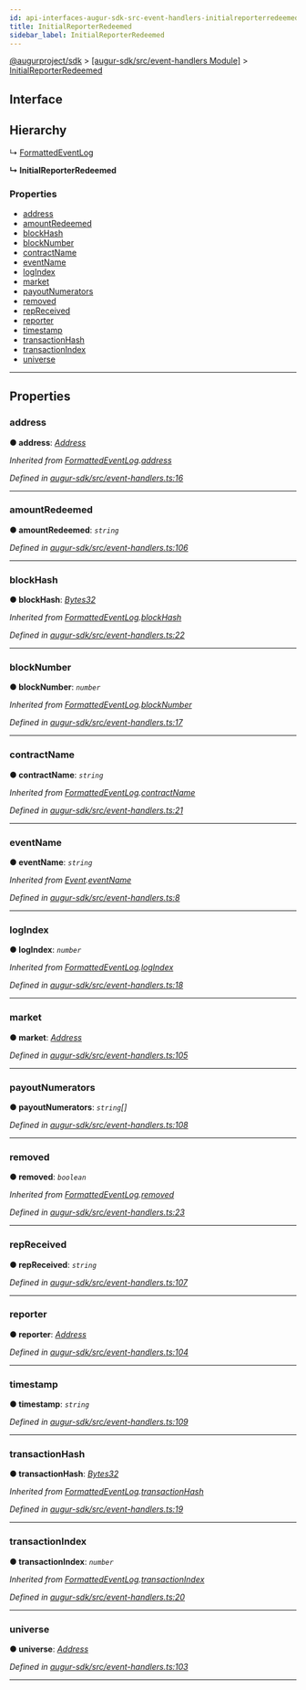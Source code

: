 ```yaml
---
id: api-interfaces-augur-sdk-src-event-handlers-initialreporterredeemed
title: InitialReporterRedeemed
sidebar_label: InitialReporterRedeemed
---
```


[@augurproject/sdk](api-readme.md) > [[augur-sdk/src/event-handlers Module]](api-modules-augur-sdk-src-event-handlers-module.md) > [InitialReporterRedeemed](api-interfaces-augur-sdk-src-event-handlers-initialreporterredeemed.md)

## Interface

## Hierarchy

↳  [FormattedEventLog](api-interfaces-augur-sdk-src-event-handlers-formattedeventlog.md)

**↳ InitialReporterRedeemed**

### Properties

* [address](api-interfaces-augur-sdk-src-event-handlers-initialreporterredeemed.md#address)
* [amountRedeemed](api-interfaces-augur-sdk-src-event-handlers-initialreporterredeemed.md#amountredeemed)
* [blockHash](api-interfaces-augur-sdk-src-event-handlers-initialreporterredeemed.md#blockhash)
* [blockNumber](api-interfaces-augur-sdk-src-event-handlers-initialreporterredeemed.md#blocknumber)
* [contractName](api-interfaces-augur-sdk-src-event-handlers-initialreporterredeemed.md#contractname)
* [eventName](api-interfaces-augur-sdk-src-event-handlers-initialreporterredeemed.md#eventname)
* [logIndex](api-interfaces-augur-sdk-src-event-handlers-initialreporterredeemed.md#logindex)
* [market](api-interfaces-augur-sdk-src-event-handlers-initialreporterredeemed.md#market)
* [payoutNumerators](api-interfaces-augur-sdk-src-event-handlers-initialreporterredeemed.md#payoutnumerators)
* [removed](api-interfaces-augur-sdk-src-event-handlers-initialreporterredeemed.md#removed)
* [repReceived](api-interfaces-augur-sdk-src-event-handlers-initialreporterredeemed.md#repreceived)
* [reporter](api-interfaces-augur-sdk-src-event-handlers-initialreporterredeemed.md#reporter)
* [timestamp](api-interfaces-augur-sdk-src-event-handlers-initialreporterredeemed.md#timestamp)
* [transactionHash](api-interfaces-augur-sdk-src-event-handlers-initialreporterredeemed.md#transactionhash)
* [transactionIndex](api-interfaces-augur-sdk-src-event-handlers-initialreporterredeemed.md#transactionindex)
* [universe](api-interfaces-augur-sdk-src-event-handlers-initialreporterredeemed.md#universe)

---

## Properties

<a id="address"></a>

###  address

**● address**: *[Address](api-modules-augur-sdk-src-event-handlers-module.md#address)*

*Inherited from [FormattedEventLog](api-interfaces-augur-sdk-src-event-handlers-formattedeventlog.md).[address](api-interfaces-augur-sdk-src-event-handlers-formattedeventlog.md#address)*

*Defined in [augur-sdk/src/event-handlers.ts:16](https://github.com/AugurProject/augur/blob/1e1466f1d3/packages/augur-sdk/src/event-handlers.ts#L16)*

___
<a id="amountredeemed"></a>

###  amountRedeemed

**● amountRedeemed**: *`string`*

*Defined in [augur-sdk/src/event-handlers.ts:106](https://github.com/AugurProject/augur/blob/1e1466f1d3/packages/augur-sdk/src/event-handlers.ts#L106)*

___
<a id="blockhash"></a>

###  blockHash

**● blockHash**: *[Bytes32](api-modules-augur-sdk-src-event-handlers-module.md#bytes32)*

*Inherited from [FormattedEventLog](api-interfaces-augur-sdk-src-event-handlers-formattedeventlog.md).[blockHash](api-interfaces-augur-sdk-src-event-handlers-formattedeventlog.md#blockhash)*

*Defined in [augur-sdk/src/event-handlers.ts:22](https://github.com/AugurProject/augur/blob/1e1466f1d3/packages/augur-sdk/src/event-handlers.ts#L22)*

___
<a id="blocknumber"></a>

###  blockNumber

**● blockNumber**: *`number`*

*Inherited from [FormattedEventLog](api-interfaces-augur-sdk-src-event-handlers-formattedeventlog.md).[blockNumber](api-interfaces-augur-sdk-src-event-handlers-formattedeventlog.md#blocknumber)*

*Defined in [augur-sdk/src/event-handlers.ts:17](https://github.com/AugurProject/augur/blob/1e1466f1d3/packages/augur-sdk/src/event-handlers.ts#L17)*

___
<a id="contractname"></a>

###  contractName

**● contractName**: *`string`*

*Inherited from [FormattedEventLog](api-interfaces-augur-sdk-src-event-handlers-formattedeventlog.md).[contractName](api-interfaces-augur-sdk-src-event-handlers-formattedeventlog.md#contractname)*

*Defined in [augur-sdk/src/event-handlers.ts:21](https://github.com/AugurProject/augur/blob/1e1466f1d3/packages/augur-sdk/src/event-handlers.ts#L21)*

___
<a id="eventname"></a>

###  eventName

**● eventName**: *`string`*

*Inherited from [Event](api-interfaces-augur-sdk-src-event-handlers-event.md).[eventName](api-interfaces-augur-sdk-src-event-handlers-event.md#eventname)*

*Defined in [augur-sdk/src/event-handlers.ts:8](https://github.com/AugurProject/augur/blob/1e1466f1d3/packages/augur-sdk/src/event-handlers.ts#L8)*

___
<a id="logindex"></a>

###  logIndex

**● logIndex**: *`number`*

*Inherited from [FormattedEventLog](api-interfaces-augur-sdk-src-event-handlers-formattedeventlog.md).[logIndex](api-interfaces-augur-sdk-src-event-handlers-formattedeventlog.md#logindex)*

*Defined in [augur-sdk/src/event-handlers.ts:18](https://github.com/AugurProject/augur/blob/1e1466f1d3/packages/augur-sdk/src/event-handlers.ts#L18)*

___
<a id="market"></a>

###  market

**● market**: *[Address](api-modules-augur-sdk-src-event-handlers-module.md#address)*

*Defined in [augur-sdk/src/event-handlers.ts:105](https://github.com/AugurProject/augur/blob/1e1466f1d3/packages/augur-sdk/src/event-handlers.ts#L105)*

___
<a id="payoutnumerators"></a>

###  payoutNumerators

**● payoutNumerators**: *`string`[]*

*Defined in [augur-sdk/src/event-handlers.ts:108](https://github.com/AugurProject/augur/blob/1e1466f1d3/packages/augur-sdk/src/event-handlers.ts#L108)*

___
<a id="removed"></a>

###  removed

**● removed**: *`boolean`*

*Inherited from [FormattedEventLog](api-interfaces-augur-sdk-src-event-handlers-formattedeventlog.md).[removed](api-interfaces-augur-sdk-src-event-handlers-formattedeventlog.md#removed)*

*Defined in [augur-sdk/src/event-handlers.ts:23](https://github.com/AugurProject/augur/blob/1e1466f1d3/packages/augur-sdk/src/event-handlers.ts#L23)*

___
<a id="repreceived"></a>

###  repReceived

**● repReceived**: *`string`*

*Defined in [augur-sdk/src/event-handlers.ts:107](https://github.com/AugurProject/augur/blob/1e1466f1d3/packages/augur-sdk/src/event-handlers.ts#L107)*

___
<a id="reporter"></a>

###  reporter

**● reporter**: *[Address](api-modules-augur-sdk-src-event-handlers-module.md#address)*

*Defined in [augur-sdk/src/event-handlers.ts:104](https://github.com/AugurProject/augur/blob/1e1466f1d3/packages/augur-sdk/src/event-handlers.ts#L104)*

___
<a id="timestamp"></a>

###  timestamp

**● timestamp**: *`string`*

*Defined in [augur-sdk/src/event-handlers.ts:109](https://github.com/AugurProject/augur/blob/1e1466f1d3/packages/augur-sdk/src/event-handlers.ts#L109)*

___
<a id="transactionhash"></a>

###  transactionHash

**● transactionHash**: *[Bytes32](api-modules-augur-sdk-src-event-handlers-module.md#bytes32)*

*Inherited from [FormattedEventLog](api-interfaces-augur-sdk-src-event-handlers-formattedeventlog.md).[transactionHash](api-interfaces-augur-sdk-src-event-handlers-formattedeventlog.md#transactionhash)*

*Defined in [augur-sdk/src/event-handlers.ts:19](https://github.com/AugurProject/augur/blob/1e1466f1d3/packages/augur-sdk/src/event-handlers.ts#L19)*

___
<a id="transactionindex"></a>

###  transactionIndex

**● transactionIndex**: *`number`*

*Inherited from [FormattedEventLog](api-interfaces-augur-sdk-src-event-handlers-formattedeventlog.md).[transactionIndex](api-interfaces-augur-sdk-src-event-handlers-formattedeventlog.md#transactionindex)*

*Defined in [augur-sdk/src/event-handlers.ts:20](https://github.com/AugurProject/augur/blob/1e1466f1d3/packages/augur-sdk/src/event-handlers.ts#L20)*

___
<a id="universe"></a>

###  universe

**● universe**: *[Address](api-modules-augur-sdk-src-event-handlers-module.md#address)*

*Defined in [augur-sdk/src/event-handlers.ts:103](https://github.com/AugurProject/augur/blob/1e1466f1d3/packages/augur-sdk/src/event-handlers.ts#L103)*

___

